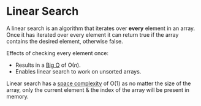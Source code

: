# Linear Search
A linear search is an algorithm that iterates over **every** element in an array. Once it has iterated over every element it can return true if the array contains the desired element, otherwise false.

Effects of checking every element once:
- Results in a [Big O](../Big-O.md) of O($n$). 
- Enables linear search to work on unsorted arrays.

Linear search has a [space complexity](../Complexity/Space-Complexity.md) of O($1$) as no matter the size of the array, only the current element & the index of the array will be present in memory.